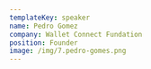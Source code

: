 ```yaml
---
templateKey: speaker
name: Pedro Gomez
company: Wallet Connect Fundation
position: Founder
image: /img/7.pedro-gomes.png
---
```


